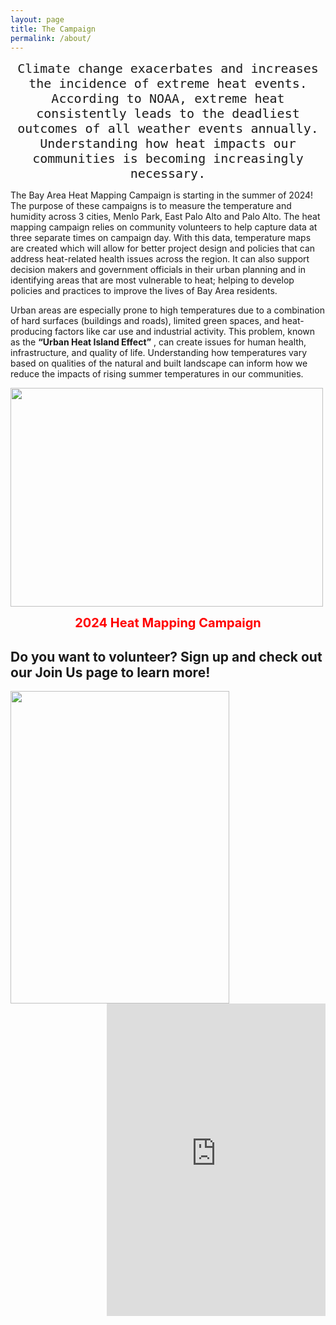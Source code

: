 ```yaml
---
layout: page
title: The Campaign
permalink: /about/
---
```


<p align="center">
<code style="font-size:20px;">Climate change exacerbates and increases the incidence of extreme heat events. According to NOAA, extreme heat consistently leads to the deadliest outcomes of all weather events annually. Understanding how heat impacts our communities is becoming increasingly necessary.</code>
</p>

The Bay Area Heat Mapping Campaign is starting in the summer of 2024! The purpose of these campaigns is to measure the temperature and humidity across 3 cities, Menlo Park, East Palo Alto and Palo Alto. The heat mapping campaign relies on community volunteers to help capture data at three separate times on campaign day. With this data, temperature maps are created which will allow for better project design and policies that can address heat-related health issues across the region. It can also support decision makers and government officials in their urban planning and in identifying areas that are most vulnerable to heat; helping to develop policies and practices to improve the lives of Bay Area residents.


Urban areas are especially prone to high temperatures due to a combination of hard surfaces (buildings and roads), limited green spaces, and heat-producing factors like car use and industrial activity. This problem, known as the **“Urban Heat Island Effect”** , can create issues for human health, infrastructure, and quality of life. Understanding how temperatures vary based on qualities of the natural and built landscape can inform how we reduce the impacts of rising summer temperatures in our communities.

<img src="https://rawgit.com/kmualim/bayareaheatmapping2024/master/images/uhi-effect.png" height="350" width="500">

<p align="center">
<span style="color:red;font-weight:700;font-size:20px"> 2024 Heat Mapping Campaign </span>
</p>

## Do you want to volunteer? Sign up and check out our Join Us page to learn more!

<p float="left">
<img src="https://rawgit.com/kmualim/bayareaheatmapping2024/master/images/image001.png" align="left" height="500" width="350">
<iframe src="https://docs.google.com/forms/d/e/1FAIpQLSefdzT36AMtDJTZoYf4KSVVTP8T2kH7KcHr3QkAhTYELuy9bg/viewform?embedded=true" align="right" width="350" height="500" frameborder="0" marginheight="0" marginwidth="0">Loading…</iframe></p>





